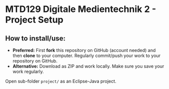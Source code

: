 # MTD129 Digitale Medientechnik 2 - Project Setup

## How to install/use:

* **Preferred:** First **fork** this repository on GitHub (account needed) and then **clone** to your computer.
Regularly commit/push your work to your repository on GitHub. 
* **Alternative:** Download as ZIP and work locally. Make sure you save your work regularly.

Open sub-folder ``project/`` as an Eclipse-Java project.
